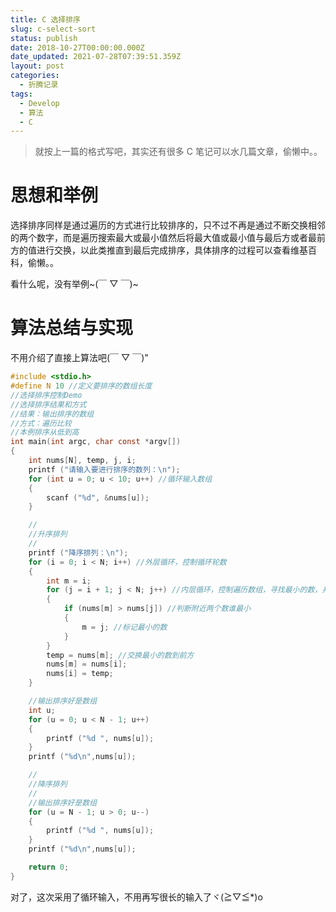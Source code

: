 ```yaml
---
title: C 选择排序
slug: c-select-sort
status: publish
date: 2018-10-27T00:00:00.000Z
date_updated: 2021-07-28T07:39:51.359Z
layout: post
categories:
  - 折腾记录
tags:
  - Develop
  - 算法
  - C
---
```


> 就按上一篇的格式写吧，其实还有很多 C 笔记可以水几篇文章，偷懒中。。

# 思想和举例

选择排序同样是通过遍历的方式进行比较排序的，只不过不再是通过不断交换相邻的两个数字，而是遍历搜索最大或最小值然后将最大值或最小值与最后方或者最前方的值进行交换，以此类推直到最后完成排序，具体排序的过程可以查看维基百科，偷懒。。

看什么呢，没有举例~(￣ ▽ ￣)~

# 算法总结与实现

不用介绍了直接上算法吧(￣ ▽ ￣)"

```c
#include <stdio.h>
#define N 10 //定义要排序的数组长度
//选择排序控制Demo
//选择排序结果和方式
//结果：输出排序的数组
//方式：遍历比较
//本例排序从低到高
int main(int argc, char const *argv[])
{
    int nums[N], temp, j, i;
    printf ("请输入要进行排序的数列：\n");
    for (int u = 0; u < 10; u++) //循环输入数组
    {
        scanf ("%d", &nums[u]);
    }

    //
    //升序排列
    //
    printf ("降序排列：\n");
    for (i = 0; i < N; i++) //外层循环，控制循环轮数
    {
        int m = i;
        for (j = i + 1; j < N; j++) //内层循环，控制遍历数组，寻找最小的数，并进行交换指针
        {
            if (nums[m] > nums[j]) //判断附近两个数谁最小
            {
                m = j; //标记最小的数
            }
        }
        temp = nums[m]; //交换最小的数到前方
        nums[m] = nums[i];
        nums[i] = temp;
    }

    //输出排序好是数组
    int u;
    for (u = 0; u < N - 1; u++)
    {
        printf ("%d ", nums[u]);
    }
    printf ("%d\n",nums[u]);

    //
    //降序排列
    //
    //输出排序好是数组
    for (u = N - 1; u > 0; u--)
    {
        printf ("%d ", nums[u]);
    }
    printf ("%d\n",nums[u]);

    return 0;
}
```

对了，这次采用了循环输入，不用再写很长的输入了ヾ(≧▽≦\*)o
